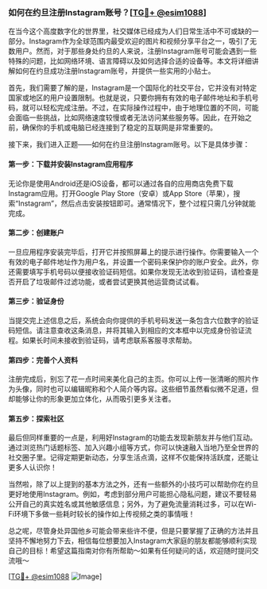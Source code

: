 ### 如何在约旦注册Instagram账号？[[TG💪+ @esim1088](https://t.me/s/esim1088)]

在当今这个高度数字化的世界里，社交媒体已经成为人们日常生活中不可或缺的一部分。Instagram作为全球范围内最受欢迎的图片和视频分享平台之一，吸引了无数用户。然而，对于那些身处约旦的人来说，注册Instagram账号可能会遇到一些特殊的问题，比如网络环境、语言障碍以及如何选择合适的设备等。本文将详细讲解如何在约旦成功注册Instagram账号，并提供一些实用的小贴士。

首先，我们需要了解的是，Instagram是一个国际化的社交平台，它并没有对特定国家或地区的用户设置限制。也就是说，只要你拥有有效的电子邮件地址和手机号码，就可以轻松完成注册。不过，在实际操作过程中，由于地理位置的不同，可能会面临一些挑战，比如网络速度较慢或者无法访问某些服务等。因此，在开始之前，确保你的手机或电脑已经连接到了稳定的互联网是非常重要的。

接下来，我们进入正题——如何在约旦注册Instagram账号。以下是具体步骤：

#### 第一步：下载并安装Instagram应用程序
无论你是使用Android还是iOS设备，都可以通过各自的应用商店免费下载Instagram应用。打开Google Play Store（安卓）或App Store（苹果），搜索“Instagram”，然后点击安装按钮即可。通常情况下，整个过程只需几分钟就能完成。

#### 第二步：创建账户
一旦应用程序安装完毕后，打开它并按照屏幕上的提示进行操作。你需要输入一个有效的电子邮件地址作为用户名，并设置一个密码来保护你的账户安全。此外，你还需要填写手机号码以便接收验证码短信。如果你发现无法收到验证码，请检查是否开启了垃圾邮件过滤功能，或者尝试更换其他运营商试试看。

#### 第三步：验证身份
当提交完上述信息之后，系统会向你提供的手机号码发送一条包含六位数字的验证码短信。请注意查收这条消息，并将其输入到相应的文本框中以完成身份验证流程。如果长时间未接收到验证码，请考虑联系客服寻求帮助。

#### 第四步：完善个人资料
注册完成后，别忘了花一点时间来美化自己的主页。你可以上传一张清晰的照片作为头像，同时也可以编辑昵称和个人简介等内容。这些细节虽然看似微不足道，但却能够让你的形象更加立体化，从而吸引更多关注者。

#### 第五步：探索社区
最后但同样重要的一点是，利用好Instagram的功能去发现新朋友并与他们互动。通过浏览热门话题标签、加入兴趣小组等方式，你可以快速融入当地乃至全世界的社交圈子里。记得定期更新动态，分享生活点滴，这样不仅能保持活跃度，还能让更多人认识你！

当然啦，除了以上提到的基本方法之外，还有一些额外的小技巧可以帮助你在约旦更好地使用Instagram。例如，考虑到部分用户可能担心隐私问题，建议不要轻易公开自己的真实姓名或其他敏感信息；另外，为了避免流量消耗过多，可以在Wi-Fi环境下多做一些耗时较长的操作如上传视频之类的事情哦！

总之呢，尽管身处异国他乡可能会带来些许不便，但是只要掌握了正确的方法并且坚持不懈地努力下去，相信每位想要加入Instagram大家庭的朋友都能够顺利实现自己的目标！希望这篇指南对你有所帮助～如果有任何疑问的话，欢迎随时提问交流哦～

[[TG💪+ @esim1088](https://t.me/s/esim1088) ![Image](https://i.postimg.cc/4NQfJmqS/Snipaste-2025-05-13-00-14-12.png)]